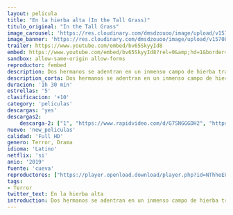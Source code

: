 ```yaml
---
layout: pelicula
title: "En la hierba alta (In the Tall Grass)"
titulo_original: "In the Tall Grass"
image_carousel: 'https://res.cloudinary.com/dmsdzouoo/image/upload/v1570846166/hierba-min_bzaxrg.jpg'
image_banner: 'https://res.cloudinary.com/dmsdzouoo/image/upload/v1570846163/HierbaAlata-19-1280x720-min_xdbkga.jpg'
trailer: https://www.youtube.com/embed/bv65SkyyId8
embed: https://www.youtube.com/embed/bv65SkyyId8?rel=0&amp;hd=1&border=0&wmode=opaque&enablejsapi=1&modestbranding=1&controls=1&showinfo=1
sandbox: allow-same-origin allow-forms
reproductor: fembed
description: Dos hermanos se adentran en un inmenso campo de hierba tras escuchar el grito de auxilio de un niño, donde quedarán atrapados por una fuerza siniestra que rápidamente les desorienta y les separa. Aislados del mundo y sin posibilidad de escapar del control del campo, pronto descubren que lo único peor que estar perdido es ser encontrado.
description_corta: Dos hermanos se adentran en un inmenso campo de hierba tras escuchar el grito de auxilio de un niño, donde quedarán atrapados por una fuerza siniestra que rápidamente les
duracion: '1h 30 min'
estrellas: '5'
clasificacion: '+10'
category: 'peliculas'
descargas: 'yes'
descargas2:
    descarga-2: ["1", "https://www.rapidvideo.com/d/G7SNGGGDH2", "https://www.google.com/s2/favicons?domain=www.rapidvideo.com","RapidVideo","https://res.cloudinary.com/imbriitneysam/image/upload/v1541473684/mexico.png", "Latino", "Full HD"]
nuevo: 'new_peliculas'
calidad: 'Full HD'
genero: Terror, Drama
idioma: 'Latino'
netflix: 'si'
anio: '2019'
fuente: 'cueva'
reproductores: ["https://player.openload.download/player.php?id=NThheE8vVlFPWUVQaGo2Y0JxclF0ajhSWjlKUUVVcHlpdTY4aGgwTVVwbUJoOU5wTGlPckxvYXZkcEsrNElvSnROT0ZYTk1CWC9IRlo0KzNEb0w4V3c9PQ","https://tutumeme.net/embed/player.php?u=bXQ3ajJOaW1wcFRadDdkZ29wZlcyTnZWMk5qZWtMUzJZYVdtMmVISnpOR20wcFcxZUdHZlpkK254NXJRMkphYXBuQ1ZsR1dncE1xVDJhcmFtZz09","https://player.openplay.vip/player.php?id=MTgxNQ","https://player.openplay.vip/player.php?id=OTQ","https://www.zembed.to/public/dist/asteroid.html?id=632180d1be26fa76f50d6c7daa7eae6f&title=In%20the%20Tall%20Grass","https://api.cuevana3.io/olpremium/gd.php?file=ek5lbm9xYWNrS0xNejZabVlkSFIyTkxQb3BPWDB0UFkwY3lvbjJIRjBPQ1QwNStUck1mVG9kVExvM0djeHA3VnFybXRscUdvMWRXNHRZbU1lYXVUeDg2cGpKVmp4cXpBejYxcGxZakt5c2JScVdtQWV0ck96WmJMZ0grZ3RMWFZ6cjE0aHArNHQ5ZlEwbVdKbnM2dXdibTFtNHg2eXRiQ3E5T0poWGVuMjhDcGxIK0RocHV5eXM3TGdJT0kwcmJOcTVTR2k0bTh1Y2VXcWFLR1k5TGJ4TkxHYklLRWlNbmYxOG1ZYjZ6SDFBPT0","https://api.cuevana3.io/stream/index.php?file=ek5lbm9xYWNrS0xYMTZLa2xNbkdvY3ZTb3BtZng4TGp6ZFpobGFMUGtOVFYySmlocU5XTzJkRE1tcHFuajVPb2w1eGphMkhEMGVQWDA2S21ZY1hRNEpQWHAyWnBtcGlrbEp1U2ZuUzJ3THVva2FDaVp3PT0","https://player.cuevana2espanol.com/irgotoolp.php?url=eTllbW9hZHpYNURLejlaalg2T3BsYy9PMHNTV29hYWVuY3JYMEpHVm9LRm9uWlRYbTVKL200bXpmY2lRMEphbmFRPT0","https://api.cuevana3.io/rr/gd.php?h=ek5lbm9xYWNrS0xJMVp5b21KREk0dFBLbjVkaHhkRGdrOG1jbnBpUnhhS1Z4WHlxcTd1cDE3REtvV1dTeHNxc3JMbGdkWnVQeXRuT3IyaUZxTXFZdkxTU3FadVkyUT09"]
tags:
- Terror
twitter_text: En la hierba alta 
introduction: Dos hermanos se adentran en un inmenso campo de hierba tras escuchar el grito de auxilio de un niño, donde quedarán atrapados por una fuerza siniestra que rápidamente les
---
```



 







